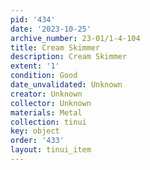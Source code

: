 ```yaml
---
pid: '434'
date: '2023-10-25'
archive_number: 23-01/1-4-104
title: Cream Skimmer
description: Cream Skimmer
extent: '1'
condition: Good
date_unvalidated: Unknown
creator: Unknown
collector: Unknown
materials: Metal
collection: tinui
key: object
order: '433'
layout: tinui_item
---
```

